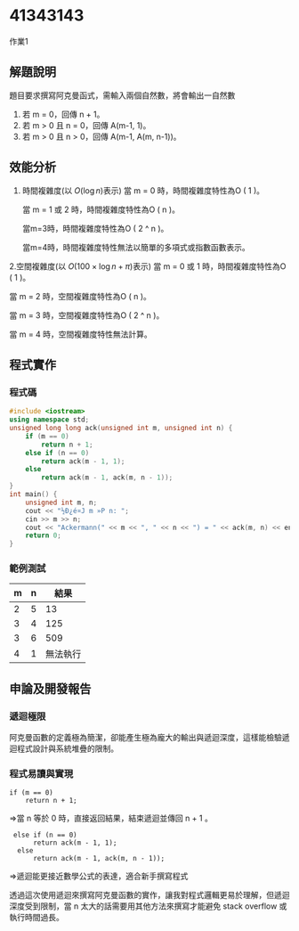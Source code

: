 # 41343143
作業1


## 解題說明
題目要求撰寫阿克曼函式，需輸入兩個自然數，將會輸出一自然數
1. 若 m = 0，回傳 n + 1。
2. 若 m > 0 且 n = 0，回傳 A(m-1, 1)。
3. 若 m > 0 且 n > 0，回傳 A(m-1, A(m, n-1))。

## 效能分析
1. 時間複雜度(以 $O(\log n)$表示)
   當 m = 0 時，時間複雜度特性為O ( 1 )。
   
   當 m = 1 或 2 時，時間複雜度特性為O ( n )。
   
   當m=3時，時間複雜度特性為O ( 2 ^ n )。
   
   當m=4時，時間複雜度特性無法以簡單的多項式或指數函數表示。

2.空間複雜度(以 $O(100\times \log n + \pi)$表示)
  當 m = 0 或 1 時，時間複雜度特性為O ( 1 )。
   
  當 m = 2 時，空間複雜度特性為O ( n )。
   
  當 m = 3 時，空間複雜度特性為O ( 2 ^ n )。

  當 m = 4 時，空間複雜度特性無法計算。

## 程式實作

### 程式碼

```cpp
#include <iostream>
using namespace std;
unsigned long long ack(unsigned int m, unsigned int n) {
    if (m == 0)
        return n + 1;
    else if (n == 0)
        return ack(m - 1, 1);
    else
        return ack(m - 1, ack(m, n - 1));
}
int main() {
    unsigned int m, n;
    cout << "½Ð¿é¤J m »P n: ";
    cin >> m >> n;
    cout << "Ackermann(" << m << ", " << n << ") = " << ack(m, n) << endl;
    return 0;
}
```


### 範例測試

| m | n | 結果 |
|----------|--------------|----------|
| 2 | 5 | 13  |
| 3 | 4 | 125 |
| 3 | 6 | 509 |
| 4 | 1 | 無法執行 |

## 申論及開發報告

### 遞迴極限

阿克曼函數的定義極為簡潔，卻能產生極為龐大的輸出與遞迴深度，這樣能檢驗遞迴程式設計與系統堆疊的限制。

### 程式易讀與實現

    if (m == 0)
        return n + 1;
=>當 n 等於 0 時，直接返回結果，結束遞迴並傳回 n + 1 。

     else if (n == 0)
          return ack(m - 1, 1);
      else
          return ack(m - 1, ack(m, n - 1));
=>遞迴能更接近數學公式的表達，適合新手撰寫程式

透過這次使用遞迴來撰寫阿克曼函數的實作，讓我對程式邏輯更易於理解，但遞迴深度受到限制，當 n 太大的話需要用其他方法來撰寫才能避免 stack overflow 或執行時間過長。
